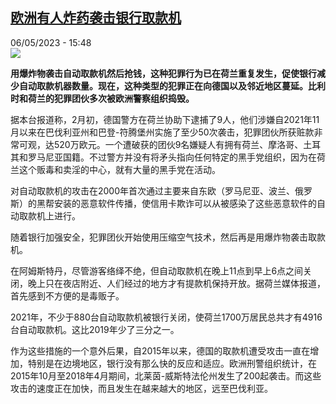 <!--1683382502000-->
[欧洲有人炸药袭击银行取款机](https://www.rfi.fr/cn/%E6%AC%A7%E6%B4%B2/20230506-%E6%AC%A7%E6%B4%B2%E6%9C%89%E4%BA%BA%E7%82%B8%E8%8D%AF%E8%A2%AD%E5%87%BB%E9%93%B6%E8%A1%8C%E5%8F%96%E6%AC%BE%E6%9C%BA)
------

<div>06/05/2023 - 15:48</div><img src="https://s.rfi.fr/media/display/0a6398ae-890a-11ed-b2d4-005056bfb2b6/w:1280/p:16x9/000_336B3GN.jpg"><p><strong>用爆炸物袭击自动取款机然后抢钱，这种犯罪行为已在荷兰重复发生，促使银行减少自动取款机器数量。现在，这种类型的犯罪正在向德国以及邻近地区蔓延。比利时和荷兰的犯罪团伙多次被欧洲警察组织捣毁。                    </strong></p><div><p>据本台报道称，2月初，德国警方在荷兰协助下逮捕了9人，他们涉嫌自2021年11月以来在巴伐利亚州和巴登-符腾堡州实施了至少50次袭击，犯罪团伙所获赃款非常可观，达520万欧元。一个遭破获的团伙9名嫌疑人有拥有荷兰、摩洛哥、土耳其和罗马尼亚国籍。不过警方并没有将矛头指向任何特定的黑手党组织，因为在荷兰这个贩毒和卖淫的中心，就有大量的黑手党在活动。 </p><p>对自动取款机的攻击在2000年首次通过主要来自东欧（罗马尼亚、波兰、俄罗斯）的黑帮安装的恶意软件传播，使信用卡欺诈可以从被感染了这些恶意软件的自动取款机上进行。</p><p>随着银行加强安全，犯罪团伙开始使用压缩空气技术，然后再是用爆炸物袭击取款机。</p><p>在阿姆斯特丹，尽管游客络绎不绝，但自动取款机在晚上11点到早上6点之间关闭，晚上只在夜店附近、人们经过的地方才有提款机保持开放。据荷兰媒体报道，首先感到不方便的是毒贩子。</p><p>2021年，不少于880台自动取款机被银行关闭，使荷兰1700万居民总共才有4916台自动取款机。这比2019年少了三分之一。</p><p>作为这些措施的一个意外后果，自2015年以来，德国的取款机遭受攻击一直在增加，特别是在边境地区，银行没有那么快的反应和适应。欧洲刑警组织统计，在2015年10月至2018年4月期间，北莱茵-威斯特法伦州发生了200起袭击。而这些攻击的速度正在加快，而且发生在越来越大的地区，远至巴伐利亚。</p><div data-selfpromo-newsletter></div><div data-selfpromo-app></div></div>
